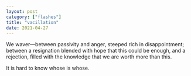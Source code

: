 ```yaml
---
layout: post
category: ["flashes"]
title: "vacillation"
date: 2021-04-27
---
```


We waver—between passivity and anger, steeped rich in disappointment; between a resignation blended with hope that this could be enough, and a rejection, filled with the knowledge that we are worth more than this.

It is hard to know whose is whose.